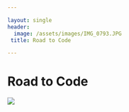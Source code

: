 ```yaml
---

layout: single
header:
  image: /assets/images/IMG_0793.JPG
 title: Road to Code

---
```


<h1>Road to Code</h1>

<img src="/assets/images/IMG_0793.JPG">